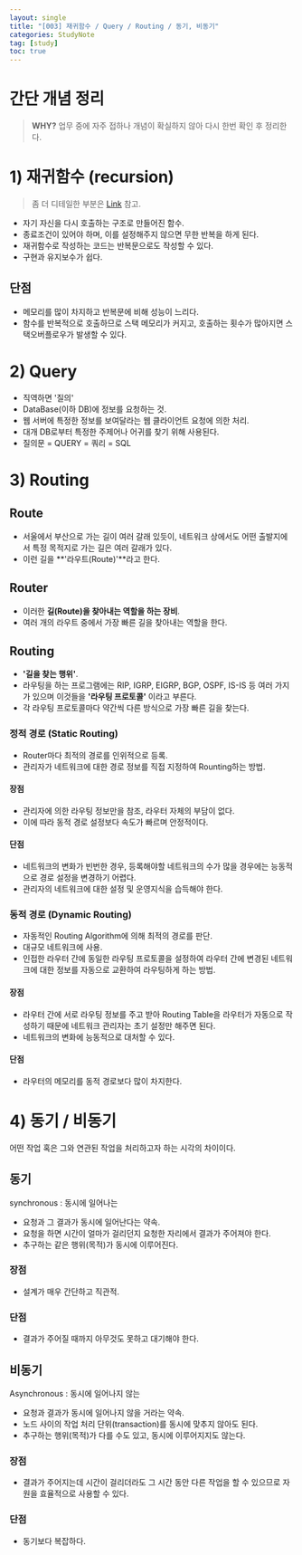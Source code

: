 ```yaml
---
layout: single
title: "[003] 재귀함수 / Query / Routing / 동기, 비동기"
categories: StudyNote
tag: [study]
toc: true
---
```

# 간단 개념 정리
> **WHY?** 업무 중에 자주 접하나 개념이 확실하지 않아 다시 한번 확인 후 정리한다.

# 1) 재귀함수 (recursion)
> 좀 더 디테일한 부분은 [Link](https://ko.javascript.info/recursion) 참고.  

- 자기 자신을 다시 호출하는 구조로 만들어진 함수.
- 종료조건이 있어야 하며, 이를 설정해주지 않으면 무한 반복을 하게 된다.
- 재귀함수로 작성하는 코드는 반복문으로도 작성할 수 있다.
- 구현과 유지보수가 쉽다.

## 단점
- 메모리를 많이 차지하고 반복문에 비해 성능이 느리다.
- 함수를 반복적으로 호출하므로 스택 메모리가 커지고, 호출하는 횟수가 많아지면 스택오버플로우가 발생할 수 있다.


# 2) Query
- 직역하면 '질의'
- DataBase(이하 DB)에 정보를 요청하는 것.  
- 웹 서버에 특정한 정보를 보여달라는 웹 클라이언트 요청에 의한 처리.
- 대개 DB로부터 특정한 주제어나 어귀를 찾기 위해 사용된다.
- 질의문 = QUERY = 쿼리 = SQL

# 3) Routing
## Route
- 서울에서 부산으로 가는 길이 여러 갈래 있듯이, 네트워크 상에서도 어떤 출발지에서 특정 목적지로 가는 길은 여러 갈래가 있다. 
- 이런 길을 **'라우트(Route)'**라고 한다.

## Router
- 이러한 **길(Route)을 찾아내는 역할을 하는 장비**. 
- 여러 개의 라우트 중에서 가장 빠른 길을 찾아내는 역할을 한다.

## Routing
- **'길을 찾는 행위'**. 
- 라우팅을 하는 프로그램에는 RIP, IGRP, EIGRP, BGP, OSPF, IS-IS 등 여러 가지가 있으며 이것들을 **'라우팅 프로토콜'** 이라고 부른다. 
- 각 라우팅 프로토콜마다 약간씩 다른 방식으로 가장 빠른 길을 찾는다.

### 정적 경로 (Static Routing)
- Router마다 최적의 경로를 인위적으로 등록.
- 관리자가 네트워크에 대한 경로 정보를 직접 지정하여 Rounting하는 방법.

#### 장점
- 관리자에 의한 라우팅 정보만을 참조, 라우터 자체의 부담이 없다.
- 이에 따라 동적 경로 설정보다 속도가 빠르며 안정적이다.

#### 단점
- 네트워크의 변화가 빈번한 경우, 등록해야할 네트워크의 수가 많을 경우에는 능동적으로 경로 설정을 변경하기 어렵다.
- 관리자의 네트워크에 대한 설정 및 운영지식을 습득해야 한다.

### 동적 경로 (Dynamic Routing)
- 자동적인 Routing Algorithm에 의해 최적의 경로를 판단.
- 대규모 네트워크에 사용.
- 인접한 라우터 간에 동일한 라우팅 프로토콜을 설정하여 라우터 간에 변경된 네트워크에 대한 정보를 자동으로 교환하여 라우팅하게 하는 방법.

#### 장점
- 라우터 간에 서로 라우팅 정보를 주고 받아 Routing Table을 라우터가 자동으로 작성하기 때문에 네트워크 관리자는 초기 설정만 해주면 된다.
- 네트워크의 변화에 능동적으로 대처할 수 있다.

#### 단점
- 라우터의 메모리를 동적 경로보다 많이 차지한다.


# 4) 동기 / 비동기
어떤 작업 혹은 그와 연관된 작업을 처리하고자 하는 시각의 차이이다.

## 동기
synchronous : 동시에 일어나는
- 요청과 그 결과가 동시에 일어난다는 약속.
- 요청을 하면 시간이 얼마가 걸리던지 요청한 자리에서 결과가 주어져야 한다.
- 추구하는 같은 행위(목적)가 동시에 이루어진다.

### 장점
- 설계가 매우 간단하고 직관적.

### 단점
- 결과가 주어질 때까지 아무것도 못하고 대기해야 한다.

## 비동기
Asynchronous : 동시에 일어나지 않는
- 요청과 결과가 동시에 일어나지 않을 거라는 약속.
- 노드 사이의 작업 처리 단위(transaction)를 동시에 맞추지 않아도 된다.
- 추구하는 행위(목적)가 다를 수도 있고, 동시에 이루어지지도 않는다.

### 장점
- 결과가 주어지는데 시간이 걸리더라도 그 시간 동안 다른 작업을 할 수 있으므로 자원을 효율적으로 사용할 수 있다.

### 단점
- 동기보다 복잡하다.
